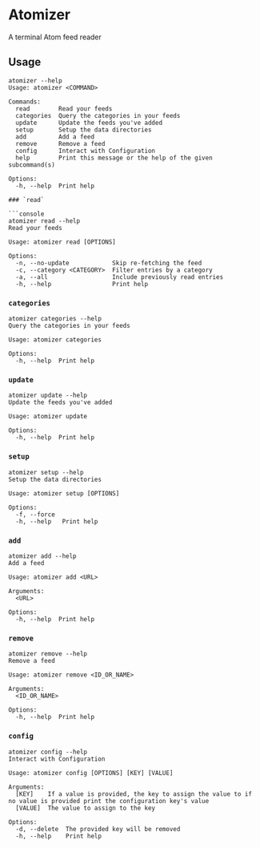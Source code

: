 # Atomizer

A terminal Atom feed reader

## Usage

```console
atomizer --help
Usage: atomizer <COMMAND>

Commands:
  read        Read your feeds
  categories  Query the categories in your feeds
  update      Update the feeds you've added
  setup       Setup the data directories
  add         Add a feed
  remove      Remove a feed
  config      Interact with Configuration
  help        Print this message or the help of the given subcommand(s)

Options:
  -h, --help  Print help

### `read`

```console
atomizer read --help
Read your feeds

Usage: atomizer read [OPTIONS]

Options:
  -n, --no-update            Skip re-fetching the feed
  -c, --category <CATEGORY>  Filter entries by a category
  -a, --all                  Include previously read entries
  -h, --help                 Print help
```

### `categories`

```console
atomizer categories --help
Query the categories in your feeds

Usage: atomizer categories

Options:
  -h, --help  Print help
```

### `update`

```console
atomizer update --help
Update the feeds you've added

Usage: atomizer update

Options:
  -h, --help  Print help
```

### `setup`

```console
atomizer setup --help
Setup the data directories

Usage: atomizer setup [OPTIONS]

Options:
  -f, --force  
  -h, --help   Print help
```

### `add`

```console
atomizer add --help
Add a feed

Usage: atomizer add <URL>

Arguments:
  <URL>  

Options:
  -h, --help  Print help
```

### `remove`

```console
atomizer remove --help
Remove a feed

Usage: atomizer remove <ID_OR_NAME>

Arguments:
  <ID_OR_NAME>  

Options:
  -h, --help  Print help
```

### `config`

```console
atomizer config --help
Interact with Configuration

Usage: atomizer config [OPTIONS] [KEY] [VALUE]

Arguments:
  [KEY]    If a value is provided, the key to assign the value to if no value is provided print the configuration key's value
  [VALUE]  The value to assign to the key

Options:
  -d, --delete  The provided key will be removed
  -h, --help    Print help
```
